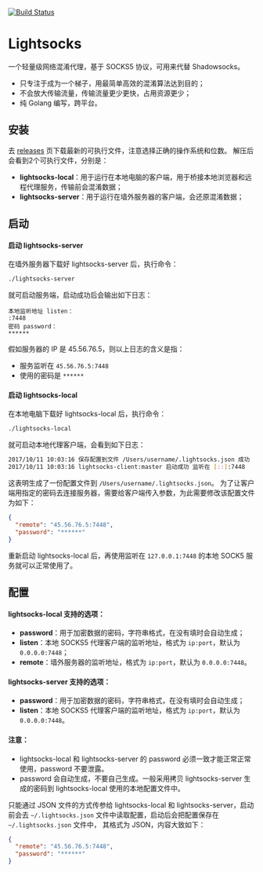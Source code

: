 [![Build Status](https://img.shields.io/travis/gwuhaolin/lightsocks.svg?style=flat-square)](https://travis-ci.org/gwuhaolin/lightsocks)

# Lightsocks
一个轻量级网络混淆代理，基于 SOCKS5 协议，可用来代替 Shadowsocks。

- 只专注于成为一个梯子，用最简单高效的混淆算法达到目的；
- 不会放大传输流量，传输流量更少更快，占用资源更少；
- 纯 Golang 编写，跨平台。

## 安装
去 [releases](https://github.com/gwuhaolin/lightsocks/releases) 页下载最新的可执行文件，注意选择正确的操作系统和位数。
解压后会看到2个可执行文件，分别是：

- **lightsocks-local**：用于运行在本地电脑的客户端，用于桥接本地浏览器和远程代理服务，传输前会混淆数据；
- **lightsocks-server**：用于运行在墙外服务器的客户端，会还原混淆数据；

## 启动
#### 启动 lightsocks-server
在墙外服务器下载好 lightsocks-server 后，执行命令：
```bash
./lightsocks-server
```
就可启动服务端，启动成功后会输出如下日志：
```
本地监听地址 listen：
:7448
密码 password：
******
```
假如服务器的 IP 是 45.56.76.5，则以上日志的含义是指：

- 服务监听在 `45.56.76.5:7448`
- 使用的密码是  `******`

#### 启动 lightsocks-local
在本地电脑下载好 lightsocks-local 后，执行命令：
```bash
./lightsocks-local
```
就可启动本地代理客户端，会看到如下日志：
```bash
2017/10/11 10:03:16 保存配置到文件 /Users/username/.lightsocks.json 成功
2017/10/11 10:03:16 lightsocks-client:master 启动成功 监听在 [::]:7448
```
这表明生成了一份配置文件到 `/Users/username/.lightsocks.json`。
为了让客户端用指定的密码去连接服务器，需要给客户端传入参数，为此需要修改该配置文件为如下：
```json
{
  "remote": "45.56.76.5:7448",
  "password": "******"
}
```
重新启动 lightsocks-local 后，再使用监听在 `127.0.0.1:7448` 的本地 SOCK5 服务就可以正常使用了。
 
## 配置
#### lightsocks-local 支持的选项：
- **password**：用于加密数据的密码，字符串格式，在没有填时会自动生成；
- **listen**：本地 SOCKS5 代理客户端的监听地址，格式为 `ip:port`，默认为 `0.0.0.0:7448`；
- **remote**：墙外服务器的监听地址，格式为 `ip:port`，默认为 `0.0.0.0:7448`。

#### lightsocks-server 支持的选项：
- **password**：用于加密数据的密码，字符串格式，在没有填时会自动生成；
- **listen**：本地 SOCKS5 代理客户端的监听地址，格式为 `ip:port`，默认为 `0.0.0.0:7448`。

#### 注意：
- lightsocks-local 和 lightsocks-server 的 password 必须一致才能正常正常使用，password 不要泄露。
- password 会自动生成，不要自己生成。一般采用拷贝 lightsocks-server 生成的密码到 lightsocks-local 使用的本地配置文件中。


只能通过 JSON 文件的方式传参给 lightsocks-local 和 lightsocks-server，启动前会去 `~/.lightsocks.json` 文件中读取配置，启动后会把配置保存在 `~/.lightsocks.json` 文件中，
其格式为 JSON，内容大致如下：
```json
{
  "remote": "45.56.76.5:7448",
  "password": "******"
}
```





